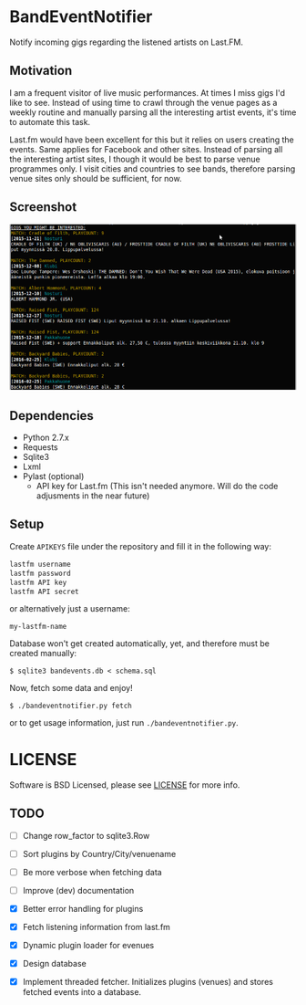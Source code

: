 # BandEventNotifier
Notify incoming gigs regarding the listened artists on Last.FM.

## Motivation
I am a frequent visitor of live music performances.
At times I miss gigs I'd like to see.
Instead of using time to crawl through the venue pages as a weekly
routine and manually parsing all the interesting artist events, it's time to
automate this task.

Last.fm would have been excellent for this but it relies on users creating the
events.
Same applies for Facebook and other sites.
Instead of parsing all the interesting artist sites, I though it would be best
to parse venue programmes only.
I visit cities and countries to see bands, therefore parsing venue sites only
should be sufficient, for now.

## Screenshot
![BandEventNotifier](ben.png)


## Dependencies
- Python 2.7.x
- Requests
- Sqlite3
- Lxml
- Pylast (optional)
	- API key for Last.fm (This isn't needed anymore. Will do the code
	  adjusments in the near future)


## Setup
Create `APIKEYS` file under the repository and fill it in the following way:

	lastfm username
	lastfm password
	lastfm API key
	lastfm API secret

or alternatively just a username:

	my-lastfm-name

Database won't get created automatically, yet, and therefore must be created
manually:

	$ sqlite3 bandevents.db < schema.sql

Now, fetch some data and enjoy!

	$ ./bandeventnotifier.py fetch

or to get usage information, just run `./bandeventnotifier.py`.

# LICENSE
Software is BSD Licensed, please see [LICENSE](LICENSE) for more info.

## TODO
- [ ] Change row\_factor to sqlite3.Row

- [ ] Sort plugins by Country/City/venuename

- [ ] Be more verbose when fetching data

- [ ] Improve (dev) documentation

- [X] Better error handling for plugins

- [X] Fetch listening information from last.fm

- [X] Dynamic plugin loader for evenues

- [X] Design database

- [X] Implement threaded fetcher. Initializes plugins (venues) and stores
  fetched events into a database.


